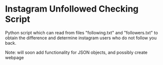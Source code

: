 # Instagram Unfollowed Checking Script

Python script which can read from files "following.txt" and "followers.txt" to obtain the difference and determine instagram users who do not follow you back. 

Note: will soon add functionality for JSON objects, and possibly create webpage
